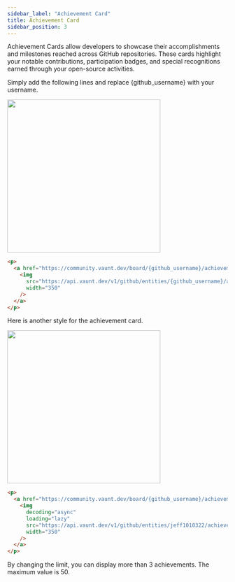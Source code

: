 ```yaml
---
sidebar_label: "Achievement Card"
title: Achievement Card
sidebar_position: 3
---
```


Achievement Cards allow developers to showcase their accomplishments and milestones reached across GitHub repositories. These cards highlight your notable contributions, participation badges, and special recognitions earned through your open-source activities.

Simply add the following lines and replace \{github_username\} with your username.

<p>
    <a href="https://community.vaunt.dev/board/jeff1010322/achievements">
        <img src="https://api.vaunt.dev/v1/github/entities/jeff1010322/achievements?format=svg&limit=3" width="350" />
    </a>
</p>

```html
<p>
  <a href="https://community.vaunt.dev/board/{github_username}/achievements">
    <img
      src="https://api.vaunt.dev/v1/github/entities/{github_username}/achievements?format=svg&limit=3"
      width="350"
    />
  </a>
</p>
```

Here is another style for the achievement card.

<p>
  <a href="https://community.vaunt.dev/board/jeff1010322/achievements">
    <img decoding="async" loading="lazy" src="https://api.vaunt.dev/v1/github/entities/jeff1010322/achievements?format=svg&limit=8&raw=true" width="350" />
  </a>
</p>

```html
<p>
  <a href="https://community.vaunt.dev/board/{github_username}/achievements">
    <img
      decoding="async"
      loading="lazy"
      src="https://api.vaunt.dev/v1/github/entities/jeff1010322/achievements?format=svg&limit=8&raw=true"
      width="350"
    />
  </a>
</p>
```

By changing the limit, you can display more than 3 achievements. The maximum value is 50.
